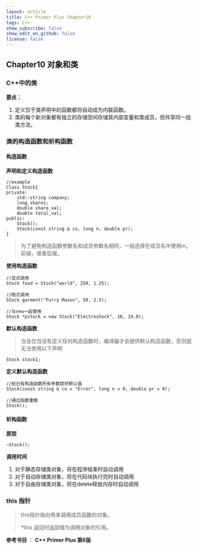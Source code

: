 ```yaml
---
layout: article
title: C++ Primer Plus Chapter10
tags: C++
show_subscribe: false
show_edit_on_github: false
license: false
---
```


<!--more-->

## Chapter10 对象和类



### C++中的类

**要点：**

1. 定义位于类声明中的函数都将自动成为内联函数。
2. 类的每个新对象都有独立的存储空间存储其内部变量和类成员，但共享同一组类方法。



### 类的构造函数和析构函数

#### 构造函数

**声明和定义构造函数**

```
//example
Class Stock{
private:
	std::string company;
	long shares;
	double share_val;
	double total_val;
public:
	Stock();
	Stock(const string & co, long n, double pr);
}
```

> 为了避免构造函数参数名和成员参数名相同，一般选择在成员名中使用m_前缀，或者后缀\_



**使用构造函数**

```
//显式调用
Stock food = Stock("world", 250, 1.25);

//隐式调用
Stock garment("Furry Mason", 50, 2.5);

//与new一起使用
Stock *pstock = new Stock("Electroshock", 18, 19.0);
```



**默认构造函数**

> 当且仅当没有定义任何构造函数时，编译器才会提供默认构造函数，否则就无法使用以下声明

```
Stock stock1;
```



**定义默认构造函数**

```
//给已有构造函数所有参数提供默认值
Stock(const string & co = "Error", long n = 0, double pr = 0);

//通过函数重载
Stock();
```



#### 析构函数

**原型**

```
~Stock();
```

**调用时间**

1. 对于静态存储类对象，将在程序结束时自动调用
2. 对于自动存储类对象，将在代码块执行完时自动调用
3. 对于自由存储类对象，将在delete释放内存时自动调用





### this 指针

> this指针指向用来调用成员函数的对象。
>
> *this 返回时返回值为调用对象的引用。

**参考书目** ： **C++ Primer Plus 第6版**






